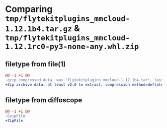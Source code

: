 # Comparing `tmp/flytekitplugins_mmcloud-1.12.1b4.tar.gz` & `tmp/flytekitplugins_mmcloud-1.12.1rc0-py3-none-any.whl.zip`

## filetype from file(1)

```diff
@@ -1 +1 @@
-gzip compressed data, was "flytekitplugins_mmcloud-1.12.1b4.tar", last modified: Tue May 28 15:50:27 2024, max compression
+Zip archive data, at least v2.0 to extract, compression method=deflate
```

## filetype from diffoscope

```diff
@@ -1 +1 @@
-GzipFile
+ZipFile
```

